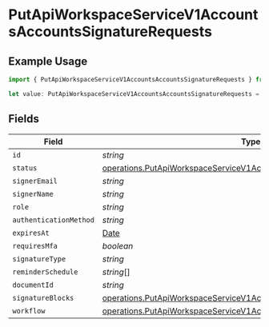 # PutApiWorkspaceServiceV1AccountsAccountsSignatureRequests

## Example Usage

```typescript
import { PutApiWorkspaceServiceV1AccountsAccountsSignatureRequests } from "oppulence-backend-sdk/models/operations";

let value: PutApiWorkspaceServiceV1AccountsAccountsSignatureRequests = {};
```

## Fields

| Field                                                                                                                                                        | Type                                                                                                                                                         | Required                                                                                                                                                     | Description                                                                                                                                                  |
| ------------------------------------------------------------------------------------------------------------------------------------------------------------ | ------------------------------------------------------------------------------------------------------------------------------------------------------------ | ------------------------------------------------------------------------------------------------------------------------------------------------------------ | ------------------------------------------------------------------------------------------------------------------------------------------------------------ |
| `id`                                                                                                                                                         | *string*                                                                                                                                                     | :heavy_minus_sign:                                                                                                                                           | N/A                                                                                                                                                          |
| `status`                                                                                                                                                     | [operations.PutApiWorkspaceServiceV1AccountsAccountsResponse200Status](../../models/operations/putapiworkspaceservicev1accountsaccountsresponse200status.md) | :heavy_minus_sign:                                                                                                                                           | N/A                                                                                                                                                          |
| `signerEmail`                                                                                                                                                | *string*                                                                                                                                                     | :heavy_minus_sign:                                                                                                                                           | N/A                                                                                                                                                          |
| `signerName`                                                                                                                                                 | *string*                                                                                                                                                     | :heavy_minus_sign:                                                                                                                                           | N/A                                                                                                                                                          |
| `role`                                                                                                                                                       | *string*                                                                                                                                                     | :heavy_minus_sign:                                                                                                                                           | N/A                                                                                                                                                          |
| `authenticationMethod`                                                                                                                                       | *string*                                                                                                                                                     | :heavy_minus_sign:                                                                                                                                           | N/A                                                                                                                                                          |
| `expiresAt`                                                                                                                                                  | [Date](https://developer.mozilla.org/en-US/docs/Web/JavaScript/Reference/Global_Objects/Date)                                                                | :heavy_minus_sign:                                                                                                                                           | N/A                                                                                                                                                          |
| `requiresMfa`                                                                                                                                                | *boolean*                                                                                                                                                    | :heavy_minus_sign:                                                                                                                                           | N/A                                                                                                                                                          |
| `signatureType`                                                                                                                                              | *string*                                                                                                                                                     | :heavy_minus_sign:                                                                                                                                           | N/A                                                                                                                                                          |
| `reminderSchedule`                                                                                                                                           | *string*[]                                                                                                                                                   | :heavy_minus_sign:                                                                                                                                           | N/A                                                                                                                                                          |
| `documentId`                                                                                                                                                 | *string*                                                                                                                                                     | :heavy_minus_sign:                                                                                                                                           | N/A                                                                                                                                                          |
| `signatureBlocks`                                                                                                                                            | [operations.PutApiWorkspaceServiceV1AccountsAccountsSignatureBlocks](../../models/operations/putapiworkspaceservicev1accountsaccountssignatureblocks.md)[]   | :heavy_minus_sign:                                                                                                                                           | N/A                                                                                                                                                          |
| `workflow`                                                                                                                                                   | [operations.PutApiWorkspaceServiceV1AccountsAccountsWorkflow](../../models/operations/putapiworkspaceservicev1accountsaccountsworkflow.md)                   | :heavy_minus_sign:                                                                                                                                           | N/A                                                                                                                                                          |